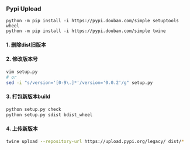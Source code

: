 ### Pypi Upload
```
python -m pip install -i https://pypi.douban.com/simple setuptools wheel
python -m pip install -i https://pypi.douban.com/simple twine
```
#### 1. 删除dist旧版本

#### 2. 修改版本号
```bash
vim setup.py
# or
sed -i "s/version='[0-9\.]*'/version='0.0.2'/g" setup.py
```

#### 3. 打包新版本build
```bash
python setup.py check
python setup.py sdist bdist_wheel
```

#### 4. 上传新版本
```bash
twine upload --repository-url https://upload.pypi.org/legacy/ dist/*
```


